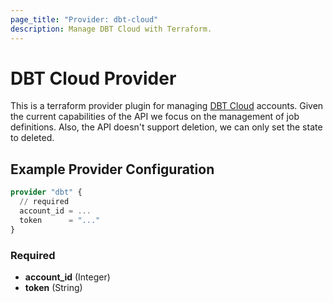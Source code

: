 ```yaml
---
page_title: "Provider: dbt-cloud"
description: Manage DBT Cloud with Terraform.
---
```


# DBT Cloud Provider

This is a terraform provider plugin for managing [DBT Cloud](https://cloud.getdbt.com/) accounts.
Given the current capabilities of the API we focus on the management of job definitions.
Also, the API doesn't support deletion, we can only set the state to deleted.
## Example Provider Configuration

```terraform
provider "dbt" {
  // required
  account_id = ...
  token      = "..."
}
```

### Required

- **account_id** (Integer)
- **token** (String)
